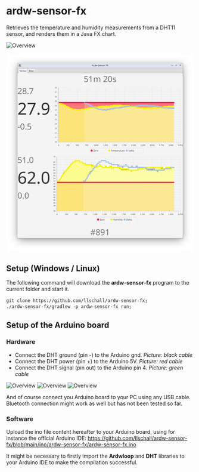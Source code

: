 # ardw-sensor-fx

Retrieves the temperature and humidity measurements from a DHT11 sensor, and renders them in a Java FX chart.

![Overview](https://github.com/llschall/ardw-sensor-fx/blob/main/doc/arduino_d.jpg?raw=true)

![Overview](https://github.com/llschall/ardw-sensor-fx/blob/main/doc/screenshot.png?raw=true)

## Setup (Windows / Linux)

The following command will download the **ardw-sensor-fx** program to the current folder and start it.

```
git clone https://github.com/llschall/ardw-sensor-fx;
./ardw-sensor-fx/gradlew -p ardw-sensor-fx run;
```

## Setup of the Arduino board

### Hardware

* Connect the DHT ground (pin -) to the Arduino gnd. _Picture: black cable_
* Connect the DHT power (pin +) to the Arduino 5V. _Picture: red cable_
* Connect the DHT signal (pin out) to the Arduino pin 4. _Picture: green cable_

![Overview](https://github.com/llschall/ardw-sensor-fx/blob/main/doc/arduino_a.jpg?raw=true)
![Overview](https://github.com/llschall/ardw-sensor-fx/blob/main/doc/arduino_b.jpg?raw=true)
![Overview](https://github.com/llschall/ardw-sensor-fx/blob/main/doc/arduino_c.jpg?raw=true)

And of course connect you Arduino board to your PC using any USB cable.
<br>
Bluetooth connection might work as well but has not been tested so far.

### Software

Upload the ino file content hereafter to your Arduino board, using for instance the official Arduino IDE:
https://github.com/llschall/ardw-sensor-fx/blob/main/ino/ardw-sensor-fx/ardw-sensor-fx.ino

It might be necessary to firstly import the **Ardwloop** and **DHT** libraries to your Arduino IDE to make the
compilation successful.

